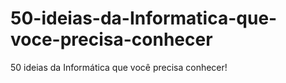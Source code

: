 # 50-ideias-da-Informatica-que-voce-precisa-conhecer
50 ideias da Informática que você precisa conhecer!
